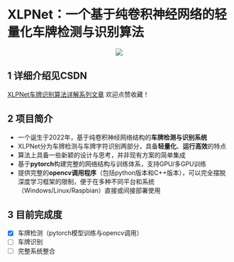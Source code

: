 # XLPNet：一个基于纯卷积神经网络的轻量化车牌检测与识别算法

<div align=center>
<img src="./examples/XLPNet_600×300.png"/>
</div>

## 1 详细介绍见CSDN
[XLPNet车牌识别算法详解系列文章](https://blog.csdn.net/qq_42891019/category_11691340.html?spm=1001.2014.3001.5482)
欢迎点赞收藏！

## 2 项目简介
- 一个诞生于2022年，基于纯卷积神经网络结构的**车牌检测与识别系统**
- XLPNet分为车牌检测与车牌字符识别两部分，具备**轻量化**、**运行高效**的特点
- 算法上具备一些新颖的设计与思考，并非现有方案的简单集成
- 基于**pytorch**构建完整的网络结构与训练体系，支持GPU/多GPU训练
- 提供完整的**opencv调用程序**（包括python版本和C++版本），可以完全摆脱深度学习框架的限制，便于在多种不同平台和系统（Windows/Linux/Raspbian）直接或间接部署使用

## 3 目前完成度
- [x] 车牌检测（pytorch模型训练与opencv调用）
- [ ] 车牌识别
- [ ] 完整系统整合
